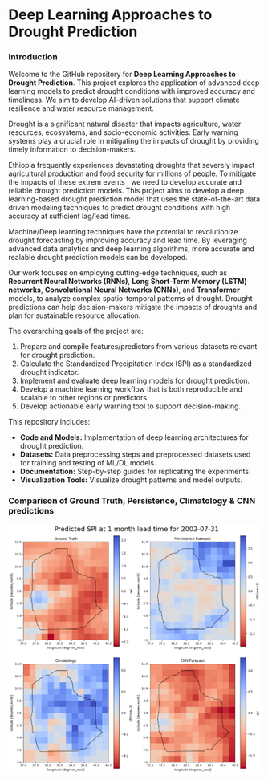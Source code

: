 Deep Learning Approaches to Drought Prediction
==============================

### **Introduction**

Welcome to the GitHub repository for **Deep Learning Approaches to Drought Prediction**. This project explores the application of advanced deep learning models to predict drought conditions with improved accuracy and timeliness.  We aim to develop AI-driven solutions that support climate resilience and water resource management.

Drought is a significant natural disaster that impacts agriculture, water resources, ecosystems, and socio-economic activities. Early warning systems play a crucial role in mitigating the impacts of drought by providing timely information to decision-makers. 

Ethiopia frequently experiences devastating droughts that severely impact agricultural production and food security for millions of people. To mitigate the impacts of these extrem events , we need to develop accurate and reliable drought prediction models. This project aims to develop a deep learning-based drought prediction model that uses the state-of-the-art data driven modeling techniques to predict drought conditions with high accuracy at sufficient lag/lead times.





 Machine/Deep learning techniques have the potential to revolutionize drought forecasting by improving accuracy and lead time. By leveraging advanced data analytics and deep learning algorithms, more accurate and realable drought prediction models can be developed.
 
 Our work focuses on employing cutting-edge techniques, such as **Recurrent Neural Networks (RNNs)**, **Long Short-Term Memory (LSTM) networks**, **Convolutional Neural Networks (CNNs)**, and **Transformer** models, to analyze complex spatio-temporal patterns of drought. Drought predictions can help decision-makers mitigate the impacts of droughts and plan for sustainable resource allocation.

The overarching goals of the project are:  
1. Prepare and compile features/predictors from various datasets relevant for drought prediction.  
2. Calculate the Standardized Precipitation Index (SPI) as a standardized drought indicator.  
3. Implement and evaluate deep learning models for drought prediction.   
4. Develop a machine learning workflow that is both reproducible and scalable to other regions or predictors. 
5. Develop actionable early warning tool to support decision-making.    



This repository includes:
- **Code and Models:** Implementation of deep learning architectures for drought prediction.
- **Datasets:** Data preprocessing steps and preprocessed datasets used for training and testing of ML/DL models.
- **Documentation:** Step-by-step guides for replicating the experiments.
- **Visualization Tools:** Visualize drought patterns and model outputs.


### Comparison of Ground Truth, Persistence, Climatology & CNN predictions

![CNN](./image/cnn-predicted.png)
